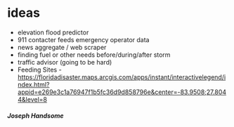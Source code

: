 # ideas

- elevation flood predictor
- 911 contacter feeds emergency operator data
- news aggregate / web scraper
- finding fuel or other needs before/during/after storm
- traffic advisor (going to be hard)
- Feeding Sites - https://floridadisaster.maps.arcgis.com/apps/instant/interactivelegend/index.html?appid=e269e3c1a76947f1b5fc36d9d858796e&center=-83.9508;27.8044&level=8

##### Joseph Handsome

